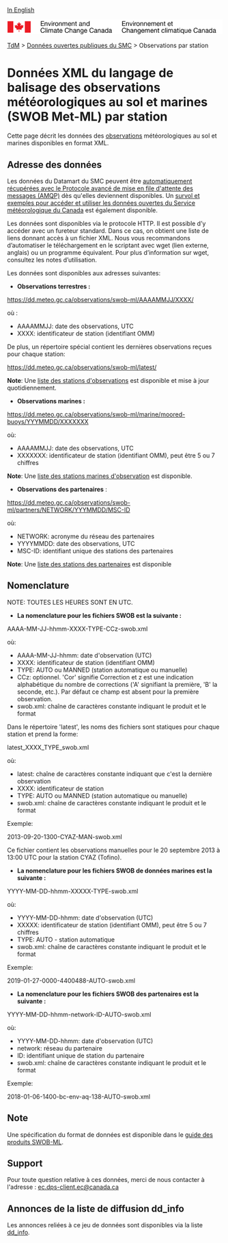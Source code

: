 [In English](readme_swob-datamart_en.md)

![ECCC logo](../../img_eccc-logo.png)

[TdM](../../readme_fr.md) > [Données ouvertes publiques du SMC](../readme_fr.md) > Observations par station

# Données XML du langage de balisage des observations météorologiques au sol et marines (SWOB Met-ML) par station

Cette page décrit les données des [observations](readme_obs_insitu_fr.md) météorologiques au sol et marines disponibles en format XML.

## Adresse des données 

Les données du Datamart du SMC peuvent être [automatiquement récupérées avec le Protocole avancé de mise en file d'attente des messages (AMQP)](../../msc-datamart/amqp_fr.md) dès qu'elles deviennent disponibles. Un [survol et exemples pour accéder et utiliser les données ouvertes du Service météorologique du Canada](../../usage-overview/readme_fr.md) est également disponible.

Les données sont disponibles via le protocole HTTP. Il est possible d’y accéder avec un fureteur standard. Dans ce cas, on obtient une liste de liens donnant accès à un fichier XML. Nous vous recommandons d’automatiser le téléchargement en le scriptant avec wget (lien externe, anglais) ou un programme équivalent. Pour plus d’information sur wget, consultez les notes d’utilisation.

Les données sont disponibles aux adresses suivantes:

* __Observations terrestres :__

https://dd.meteo.gc.ca/observations/swob-ml/AAAAMMJJ/XXXX/

où :

* AAAAMMJJ: date des observations, UTC
* XXXX: identificateur de station (identifiant OMM)

De plus, un répertoire spécial contient les dernières observations reçues pour chaque station:

https://dd.meteo.gc.ca/observations/swob-ml/latest/

__Note__: Une [liste des stations d'observations](https://dd.meteo.gc.ca/observations/doc/swob-xml_station_list.csv) est disponible et mise à jour quotidiennement.

* __Observations marines :__

https://dd.meteo.gc.ca/observations/swob-ml/marine/moored-buoys/YYYMMDD/XXXXXXX

où: 

* AAAAMMJJ: date des observations, UTC
* XXXXXXX: identificateur de station (identifiant OMM), peut être 5 ou 7 chiffres

__Note__: Une [liste des stations marines d'observation](https://dd.meteo.gc.ca/observations/doc/swob-xml_marine_station_list.csv) est disponible.

* __Observations des partenaires__ :
  
https://dd.meteo.gc.ca/observations/swob-ml/partners/NETWORK/YYYMMDD/MSC-ID

où: 

* NETWORK: acronyme du réseau des partenaires
* YYYYMMDD: date des observations, UTC
* MSC-ID: identifiant unique des stations des partenaires

__Note__: Une [liste des stations des partenaires](https://dd.meteo.gc.ca/observations/doc/swob-xml_partner_station_list.csv) est disponible

## Nomenclature

NOTE: TOUTES LES HEURES SONT EN UTC.

* __La nomenclature pour les fichiers SWOB est la suivante :__

AAAA-MM-JJ-hhmm-XXXX-TYPE-CCz-swob.xml

où:

- AAAA-MM-JJ-hhmm: date d'observation (UTC)
- XXXX: identificateur de station (identifiant OMM)
- TYPE: AUTO ou MANNED (station automatique ou manuelle) 
- CCz: optionnel. 'Cor' signifie Correction et z est une indication alphabétique du nombre de corrections ('A' signifiant la première, 'B' la seconde, etc.). Par défaut ce champ est absent pour la première observation.
- swob.xml: chaîne de caractères constante indiquant le produit et le format

Dans le répertoire 'latest', les noms des fichiers sont statiques pour chaque station et prend la forme:
 
latest_XXXX_TYPE_swob.xml

où:

- latest: chaîne de caractères constante indiquant que c'est la dernière observation
- XXXX: identificateur de station 
- TYPE:  AUTO ou MANNED (station automatique ou manuelle)
- swob.xml: chaîne de caractères constante indiquant le produit et le format

Exemple:

2013-09-20-1300-CYAZ-MAN-swob.xml 

Ce fichier contient les observations manuelles pour le 20 septembre 2013 à 13:00 UTC pour la station CYAZ (Tofino).

* __La nomenclature pour les fichiers SWOB de données marines est la suivante :__

YYYY-MM-DD-hhmm-XXXXX-TYPE-swob.xml

où:

- YYYY-MM-DD-hhmm: date d'observation (UTC)
- XXXXX: identificateur de station (identifiant OMM), peut être 5 ou 7 chiffres
- TYPE: AUTO - station automatique 
- swob.xml: chaîne de caractères constante indiquant le produit et le format

Exemple:

2019-01-27-0000-4400488-AUTO-swob.xml

* __La nomenclature pour les fichiers SWOB des partenaires est la suivante :__
  
YYYY-MM-DD-hhmm-network-ID-AUTO-swob.xml

où:

- YYYY-MM-DD-hhmm: date d'observation (UTC)
- network: réseau du partenaire
- ID: identifiant unique de station du partenaire 
- swob.xml: chaîne de caractères constante indiquant le produit et le format
  
Exemple:

2018-01-06-1400-bc-env-aq-138-AUTO-swob.xml  

## Note

Une spécification du format de données est disponible dans le [guide des produits SWOB-ML](http://collaboration.cmc.ec.gc.ca/cmc/cmos/public_doc/msc-data/obs_station/SWOB-ML_Product_User_Guide_v8.2_f.pdf).

## Support

Pour toute question relative à ces données, merci de nous contacter à l'adresse : ec.dps-client.ec@canada.ca

## Annonces de la liste de diffusion dd_info 

Les annonces reliées à ce jeu de données sont disponibles via la liste [dd_info](https://lists.ec.gc.ca/cgi-bin/mailman/listinfo/dd_info).


